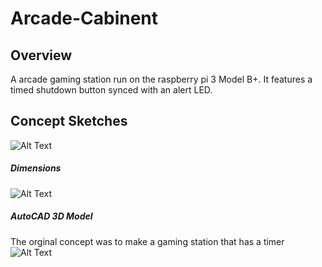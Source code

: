 # Arcade-Cabinent
## Overview
A arcade gaming station run on the raspberry pi 3 Model B+. It features a timed shutdown button  synced with an alert LED. 
## Concept Sketches 
 ![Alt Text](https://i.imgur.com/Xfscs6u.jpg)
 ##### Dimensions
  ![Alt Text](https://i.imgur.com/sg8ml60.png)

##### AutoCAD 3D Model

The orginal concept was to make a gaming station that has a timer
 ![Alt Text](https://i.imgur.com/XIxONXc.png)
